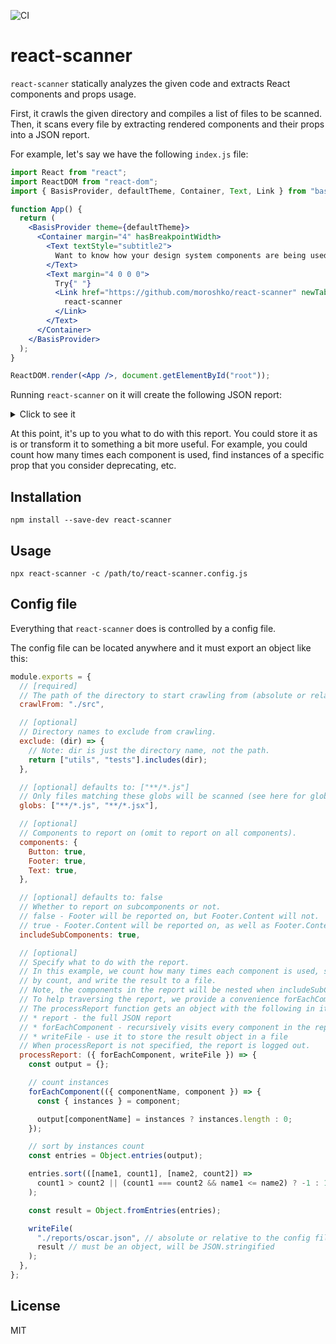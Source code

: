 ![CI](https://github.com/moroshko/react-scanner/workflows/CI/badge.svg)

# react-scanner

`react-scanner` statically analyzes the given code and extracts React components and props usage.

First, it crawls the given directory and compiles a list of files to be scanned. Then, it scans every file by extracting rendered components and their props into a JSON report.

For example, let's say we have the following `index.js` file:

```jsx
import React from "react";
import ReactDOM from "react-dom";
import { BasisProvider, defaultTheme, Container, Text, Link } from "basis";

function App() {
  return (
    <BasisProvider theme={defaultTheme}>
      <Container margin="4" hasBreakpointWidth>
        <Text textStyle="subtitle2">
          Want to know how your design system components are being used?
        </Text>
        <Text margin="4 0 0 0">
          Try{" "}
          <Link href="https://github.com/moroshko/react-scanner" newTab>
            react-scanner
          </Link>
        </Text>
      </Container>
    </BasisProvider>
  );
}

ReactDOM.render(<App />, document.getElementById("root"));
```

Running `react-scanner` on it will create the following JSON report:

<details>
  <summary>Click to see it</summary>
  
```json
{
  "Text": {
    "instances": [
      {
        "props": {
          "textStyle": "subtitle2"
        },
        "propsSpread": false,
        "location": {
          "file": "/path/to/index.js",
          "start": {
            "line": 9,
            "column": 9
          }
        }
      },
      {
        "props": {
          "margin": "4 0 0 0"
        },
        "propsSpread": false,
        "location": {
          "file": "/path/to/index.js",
          "start": {
            "line": 12,
            "column": 9
          }
        }
      }
    ]
  },
  "Link": {
    "instances": [
      {
        "props": {
          "href": "https://github.com/moroshko/react-scanner",
          "newTab": null
        },
        "propsSpread": false,
        "location": {
          "file": "/path/to/index.js",
          "start": {
            "line": 14,
            "column": 11
          }
        }
      }
    ]
  },
  "Container": {
    "instances": [
      {
        "props": {
          "margin": "4",
          "hasBreakpointWidth": null
        },
        "propsSpread": false,
        "location": {
          "file": "/path/to/index.js",
          "start": {
            "line": 8,
            "column": 7
          }
        }
      }
    ]
  }
}
```
</details>

At this point, it's up to you what to do with this report. You could store it as is or transform it to something a bit more useful. For example, you could count how many times each component is used, find instances of a specific prop that you consider deprecating, etc.

## Installation

```
npm install --save-dev react-scanner
```

## Usage

```
npx react-scanner -c /path/to/react-scanner.config.js
```

## Config file

Everything that `react-scanner` does is controlled by a config file.

The config file can be located anywhere and it must export an object like this:

```js
module.exports = {
  // [required]
  // The path of the directory to start crawling from (absolute or relative to the config file location).
  crawlFrom: "./src",

  // [optional]
  // Directory names to exclude from crawling.
  exclude: (dir) => {
    // Note: dir is just the directory name, not the path.
    return ["utils", "tests"].includes(dir);
  },

  // [optional] defaults to: ["**/*.js"]
  // Only files matching these globs will be scanned (see here for glob syntax: https://github.com/micromatch/picomatch#globbing-features).
  globs: ["**/*.js", "**/*.jsx"],

  // [optional]
  // Components to report on (omit to report on all components).
  components: {
    Button: true,
    Footer: true,
    Text: true,
  },

  // [optional] defaults to: false
  // Whether to report on subcomponents or not.
  // false - Footer will be reported on, but Footer.Content will not.
  // true - Footer.Content will be reported on, as well as Footer.Content.Legal, etc.
  includeSubComponents: true,

  // [optional]
  // Specify what to do with the report.
  // In this example, we count how many times each component is used, sort
  // by count, and write the result to a file.
  // Note, the components in the report will be nested when includeSubComponents is true.
  // To help traversing the report, we provide a convenience forEachComponent function.
  // The processReport function gets an object with the following in it:
  // * report - the full JSON report
  // * forEachComponent - recursively visits every component in the report
  // * writeFile - use it to store the result object in a file
  // When processReport is not specified, the report is logged out.
  processReport: ({ forEachComponent, writeFile }) => {
    const output = {};

    // count instances
    forEachComponent(({ componentName, component }) => {
      const { instances } = component;

      output[componentName] = instances ? instances.length : 0;
    });

    // sort by instances count
    const entries = Object.entries(output);

    entries.sort(([name1, count1], [name2, count2]) =>
      count1 > count2 || (count1 === count2 && name1 <= name2) ? -1 : 1
    );

    const result = Object.fromEntries(entries);

    writeFile(
      "./reports/oscar.json", // absolute or relative to the config file location
      result // must be an object, will be JSON.stringified
    );
  },
};
```

## License

MIT
